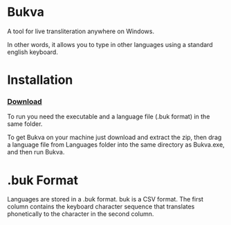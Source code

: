 # Bukva
A tool for live transliteration anywhere on Windows.

In other words, it allows you to type in other languages using a standard english keyboard.

# Installation

### [Download](https://github.com/vzyrianov/Bukva/files/3129808/bukva.zip)

To run you need the executable and a language file (.buk format) in the same folder.

To get Bukva on your machine just download and extract the zip, then drag a language file from Languages folder into the same directory as Bukva.exe, and then run Bukva. 

# .buk Format
Languages are stored in a .buk format. buk is a CSV format. The first column contains the keyboard character sequence that translates phonetically to the character in the second column.
